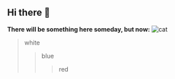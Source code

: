 ## Hi there 👋
**There will be something here someday, but now:**
![cat](https://tenor.com/ru/view/small-dancing-white-cat-dance-funny-gif-10448418106835623316)
>white
>>blue
>>>red
